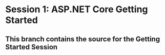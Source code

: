 # Session 1: ASP.NET Core Getting Started

## This branch contains the source for the Getting Started Session
